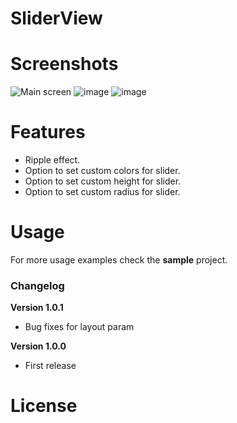 # SliderView

# Screenshots
![Main screen](/screenshots/sc.png)
![image](https://github.com/thows/llsmp/blob/master/sliderview-master/screenshots/sc.png)
![image](https://github.com/thows/llsmp/blob/master/sliderview-master/screenshots/sc1.png)
# Features
- Ripple effect.
- Option to set custom colors for slider.
- Option to set custom height for slider.
- Option to set custom radius for slider.

# Usage



For more usage examples check the **sample** project.

### Changelog

**Version 1.0.1**
+ Bug fixes for layout param


**Version 1.0.0**
+ First release


# License

```
